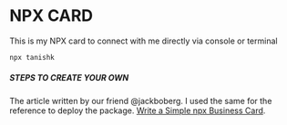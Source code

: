 # NPX CARD 
This is my NPX card to connect with me directly via console or terminal

```bash
npx tanishk
```

##### STEPS TO CREATE YOUR OWN
The article written by our friend @jackboberg. I used the same for the reference to deploy the package. 
[Write a Simple npx Business Card](https://studioelsa.se/blog/open-source-oss-npx-business-card). 

